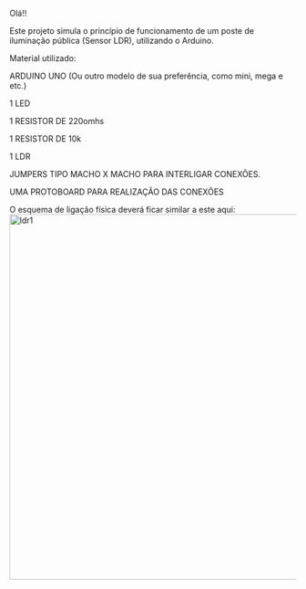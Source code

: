 Olá!! 

Este projeto simula o princípio de funcionamento de um poste de iluminação pública (Sensor LDR), utilizando o Arduino. 

Material utilizado: 

ARDUINO UNO (Ou outro modelo de sua preferência, como mini, mega e etc.)

1 LED

1 RESISTOR DE 220omhs

1 RESISTOR DE 10k 

1 LDR

JUMPERS TIPO MACHO X MACHO PARA INTERLIGAR CONEXÕES.

UMA PROTOBOARD PARA REALIZAÇÃO DAS CONEXÕES

O esquema de ligação física deverá ficar similar a este aqui: 
<img width="640" alt="ldr1" src="https://user-images.githubusercontent.com/115898550/196051576-477a20db-f5a2-4479-8527-99da325b0bb2.png">





